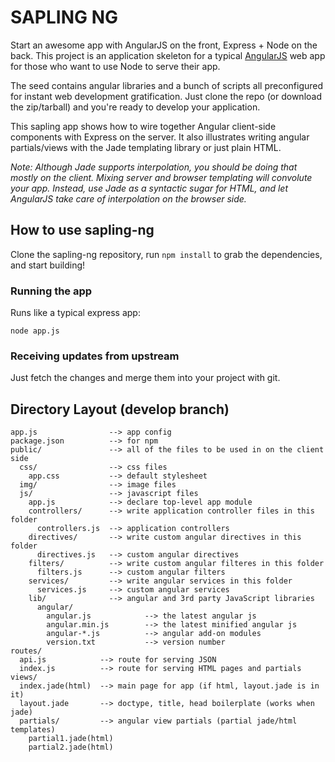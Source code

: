 # SAPLING NG

Start an awesome app with AngularJS on the front, Express + Node on the back. This project is an application skeleton for a typical [AngularJS](http://angularjs.org/) web app for those who want to use Node to serve their app.

The seed contains angular libraries and a bunch of scripts all preconfigured for instant web development gratification. Just clone the repo (or download the zip/tarball) and you're ready to develop your application.

This sapling app shows how to wire together Angular client-side components with Express on the server. It also illustrates writing angular partials/views with the Jade templating library or just plain HTML.

_Note: Although Jade supports interpolation, you should be doing that mostly on the client. Mixing server and browser templating will convolute your app. Instead, use Jade as a syntactic sugar for HTML, and let AngularJS take care of interpolation on the browser side._

## How to use sapling-ng

Clone the sapling-ng repository, run `npm install` to grab the dependencies, and start building!

### Running the app

Runs like a typical express app:

    node app.js

### Receiving updates from upstream

Just fetch the changes and merge them into your project with git.

## Directory Layout (develop branch)
    
    app.js                --> app config
    package.json          --> for npm
    public/               --> all of the files to be used in on the client side
      css/                --> css files
        app.css           --> default stylesheet
      img/                --> image files
      js/                 --> javascript files
        app.js            --> declare top-level app module
        controllers/      --> write application controller files in this folder
          controllers.js  --> application controllers
        directives/       --> write custom angular directives in this folder
          directives.js   --> custom angular directives
        filters/          --> write custom angular filteres in this folder
          filters.js      --> custom angular filters
        services/         --> write angular services in this folder
          services.js     --> custom angular services
        lib/              --> angular and 3rd party JavaScript libraries
          angular/
            angular.js            --> the latest angular js
            angular.min.js        --> the latest minified angular js
            angular-*.js          --> angular add-on modules
            version.txt           --> version number
    routes/
      api.js            --> route for serving JSON
      index.js          --> route for serving HTML pages and partials
    views/
      index.jade(html)  --> main page for app (if html, layout.jade is in it)
      layout.jade       --> doctype, title, head boilerplate (works when jade)
      partials/         --> angular view partials (partial jade/html templates)
        partial1.jade(html)
        partial2.jade(html)
